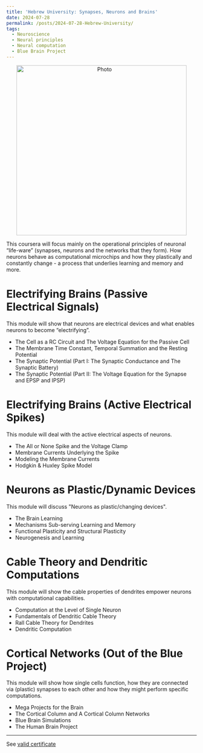 ```yaml
---
title: 'Hebrew University: Synapses, Neurons and Brains'
date: 2024-07-28
permalink: /posts/2024-07-28-Hebrew-University/
tags:
  - Neuroscience
  - Neural principles
  - Neural computation
  - Blue Brain Project
---
```


<p align="center">
  <img src="https://haoxsia.github.io/images/posts/2024-07-28-neuron-computation.png?raw=true" alt="Photo" style="width: 450px;"/> 
</p>
This coursera will focus mainly on the operational principles of neuronal “life-ware” (synapses, neurons and the networks that they form). How neurons behave as computational microchips and how they plastically and constantly change  - a process that underlies learning and memory and more.

# Electrifying Brains (Passive Electrical Signals)

This module will show that neurons are electrical devices and what enables neurons to become “electrifying”.

* The Cell as a RC Circuit and The Voltage Equation for the Passive Cell
* The Membrane Time Constant, Temporal Summation and the Resting Potential
* The Synaptic Potential (Part I: The Synaptic Conductance and The Synaptic Battery)
* The Synaptic Potential (Part II: The Voltage Equation for the Synapse and EPSP and IPSP)

# Electrifying Brains (Active Electrical Spikes)

This module will deal with the active electrical aspects of neurons.

* The All or None Spike and the Voltage Clamp
* Membrane Currents Underlying the Spike
* Modeling the Membrane Currents
* Hodgkin & Huxley Spike Model

# Neurons as Plastic/Dynamic Devices

This module will discuss "Neurons as plastic/changing devices".

* The Brain Learning
* Mechanisms Sub-serving Learning and Memory
* Functional Plasticity and Structural Plasticity
* Neurogenesis and Learning

# Cable Theory and Dendritic Computations

This module will show the cable properties of dendrites empower neurons with computational capabilities.

* Computation at the Level of Single Neuron
* Fundamentals of Dendritic Cable Theory
* Rall Cable Theory for Dendrites
* Dendritic Computation

# Cortical Networks (Out of the Blue Project)

This module will show how single cells function, how they are connected via (plastic) synapses to each other and how they might perform specific computations.

* Mega Projects for the Brain
* The Cortical Column and A Cortical Column Networks
* Blue Brain Simulations
* The Human Brain Project

------

See [valid certificate](https://www.coursera.org/account/accomplishments/certificate/ZD3JUSEJYD2X)
